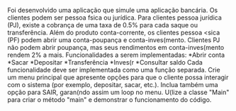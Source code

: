 Foi desenvolvido uma aplicação que simule uma aplicação bancária. Os clientes podem ser pessoa 
fsica ou jurídica. Para clientes pessoa jurídica (PJ), existe a cobrança de uma taxa de 0.5% 
para cada saque ou transferência. Além do produto conta-corrente, os clientes pessoa <sica 
(PF) podem abrir uma conta-poupança e conta-inves(mento. Clientes PJ não podem abrir 
poupança, mas seus rendimentos em conta-inves(mento rendem 2% a mais.
Funcionalidades a serem implementadas:
*Abrir conta
*Sacar
*Depositar
*Transferência
*Inves(r
*Consultar saldo
Cada funcionalidade deve ser implementada como uma função separada.
Crie um menu principal que apresente opções para que o cliente possa interagir com o 
sistema (por exemplo, depositar, sacar, etc.). Inclua também uma opção para SAIR, 
garan(ndo assim um loop no menu.
U(lize a classe "Main" para criar o método "main" e demonstrar o funcionamento do 
código.
